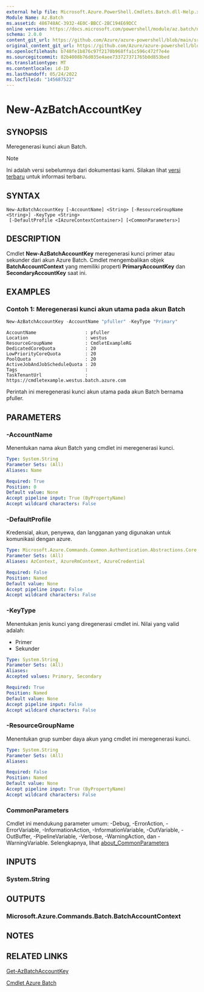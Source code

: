 ```yaml
---
external help file: Microsoft.Azure.PowerShell.Cmdlets.Batch.dll-Help.xml
Module Name: Az.Batch
ms.assetid: 486748AC-3932-4E0C-BBCC-2BC194E69DCC
online version: https://docs.microsoft.com/powershell/module/az.batch/new-azbatchaccountkey
schema: 2.0.0
content_git_url: https://github.com/Azure/azure-powershell/blob/main/src/Batch/Batch/help/New-AzBatchAccountKey.md
original_content_git_url: https://github.com/Azure/azure-powershell/blob/main/src/Batch/Batch/help/New-AzBatchAccountKey.md
ms.openlocfilehash: b748fe1b876c97f2170b968ffa1c596c472f7e4e
ms.sourcegitcommit: 82b4008b76d035e4aee733727371765b0d853bed
ms.translationtype: MT
ms.contentlocale: id-ID
ms.lasthandoff: 05/24/2022
ms.locfileid: "145687522"
---
```

# New-AzBatchAccountKey

## SYNOPSIS
Meregenerasi kunci akun Batch.

> [!NOTE]
>Ini adalah versi sebelumnya dari dokumentasi kami. Silakan lihat [versi terbaru](/powershell/module/az.batch/new-azbatchaccountkey) untuk informasi terbaru.

## SYNTAX

```
New-AzBatchAccountKey [-AccountName] <String> [-ResourceGroupName <String>] -KeyType <String>
 [-DefaultProfile <IAzureContextContainer>] [<CommonParameters>]
```

## DESCRIPTION
Cmdlet **New-AzBatchAccountKey** meregenerasi kunci primer atau sekunder dari akun Azure Batch.
Cmdlet mengembalikan objek **BatchAccountContext** yang memiliki properti **PrimaryAccountKey** dan **SecondaryAccountKey** saat ini.

## EXAMPLES

### Contoh 1: Meregenerasi kunci akun utama pada akun Batch
```powershell
New-AzBatchAccountKey -AccountName "pfuller" -KeyType "Primary"
```

```output
AccountName                  : pfuller
Location                     : westus
ResourceGroupName            : CmdletExampleRG
DedicatedCoreQuota           : 20
LowPriorityCoreQuota         : 20
PoolQuota                    : 20
ActiveJobAndJobScheduleQuota : 20
Tags                         :
TaskTenantUrl                : https://cmdletexample.westus.batch.azure.com
```

Perintah ini meregenerasi kunci akun utama pada akun Batch bernama pfuller.

## PARAMETERS

### -AccountName
Menentukan nama akun Batch yang cmdlet ini meregenerasi kunci.

```yaml
Type: System.String
Parameter Sets: (All)
Aliases: Name

Required: True
Position: 0
Default value: None
Accept pipeline input: True (ByPropertyName)
Accept wildcard characters: False
```

### -DefaultProfile
Kredensial, akun, penyewa, dan langganan yang digunakan untuk komunikasi dengan azure.

```yaml
Type: Microsoft.Azure.Commands.Common.Authentication.Abstractions.Core.IAzureContextContainer
Parameter Sets: (All)
Aliases: AzContext, AzureRmContext, AzureCredential

Required: False
Position: Named
Default value: None
Accept pipeline input: False
Accept wildcard characters: False
```

### -KeyType
Menentukan jenis kunci yang diregenerasi cmdlet ini.
Nilai yang valid adalah:
- Primer
- Sekunder

```yaml
Type: System.String
Parameter Sets: (All)
Aliases:
Accepted values: Primary, Secondary

Required: True
Position: Named
Default value: None
Accept pipeline input: False
Accept wildcard characters: False
```

### -ResourceGroupName
Menentukan grup sumber daya akun yang cmdlet ini meregenerasi kunci.

```yaml
Type: System.String
Parameter Sets: (All)
Aliases:

Required: False
Position: Named
Default value: None
Accept pipeline input: True (ByPropertyName)
Accept wildcard characters: False
```

### CommonParameters
Cmdlet ini mendukung parameter umum: -Debug, -ErrorAction, -ErrorVariable, -InformationAction, -InformationVariable, -OutVariable, -OutBuffer, -PipelineVariable, -Verbose, -WarningAction, dan -WarningVariable. Selengkapnya, lihat [about_CommonParameters](http://go.microsoft.com/fwlink/?LinkID=113216)

## INPUTS

### System.String

## OUTPUTS

### Microsoft.Azure.Commands.Batch.BatchAccountContext

## NOTES

## RELATED LINKS

[Get-AzBatchAccountKey](./Get-AzBatchAccountKey.md)

[Cmdlet Azure Batch](/powershell/module/Az.Batch/)
